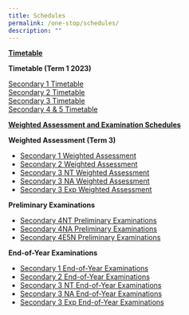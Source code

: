 ```yaml
---
title: Schedules
permalink: /one-stop/schedules/
description: ""
---
```

<u>**Timetable**</u>

**Timetable (Term 1 2023)**

[Secondary 1 Timetable](/files/2023%20Term%201%20TT_Sec%201_17%20Jan.pdf) <br>
[Secondary 2 Timetable](/files/2023%20Term%201%20TT_Sec%202_18%20Jan.pdf) <br>
[Secondary 3 Timetable](/files/2023%20Term%201%20TT_Sec%203_18%20Jan.pdf) <br>
[Secondary 4 & 5 Timetable](/files/2023%20Term%201%20TT_Sec%204%20and%205_17%20Jan.pdf)



<b><u>Weighted Assessment and Examination Schedules</u></b>

**Weighted Assessment (Term 3)**

*   [Secondary 1 Weighted Assessment](/files/One%20Stop/Schedule/WA3-Student-Schedule-Sec-1.pdf)
*   [Secondary 2 Weighted Assessment](/files/One%20Stop/Schedule/WA3-Student-Schedule-Sec-2.pdf)
*   [Secondary 3 NT Weighted Assessment](/files/One%20Stop/Schedule/WA3-Student-Schedule-Sec-3NT.pdf)
*   [Secondary 3 NA Weighted Assessment](/files/One%20Stop/Schedule/WA3-Student-Schedule-Sec-3NA.pdf)
*   [Secondary 3 Exp Weighted Assessment](/files/One%20Stop/Schedule/WA3-Student-Schedule-Sec-3E.pdf)

**Preliminary Examinations**

*   [Secondary 4NT Preliminary Examinations](/files/One%20Stop/Schedule/Sec-4NT-Preliminary-Examination.pdf)
*   [Secondary 4NA Preliminary Examinations](/files/One%20Stop/Schedule/Sec-4NA-Preliminary-Examination-updated-25-July.pdf)
*   [Secondary 4E5N Preliminary Examinations](/files/One%20Stop/Schedule/Sec-4E5N-Preliminary-Examination-updated-25-July.pdf)

**End-of-Year Examinations**

*   [Secondary 1 End-of-Year Examinations](/files/One%20Stop/Schedule/1-End-of-Year-Student-Schedule-Sec-1.pdf)
*   [Secondary 2 End-of-Year Examinations](/files/One%20Stop/Schedule/2-End-of-Year-Student-Schedule-Sec-2.pdf)
*   [Secondary 3 NT End-of-Year Examinations](/files/One%20Stop/Schedule/3-End-of-Year-Student-Schedule-Sec-3NT.pdf)
*   [Secondary 3 NA End-of-Year Examinations](/files/One%20Stop/Schedule/4-End-of-Year-Student-Schedule-Sec-3NA.pdf)
*   [Secondary 3 Exp End-of-Year Examinations](/files/One%20Stop/Schedule/5-End-of-Year-Student-Schedule-Sec-3Express.pdf)